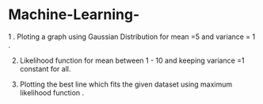 # Machine-Learning-

1 . Ploting a graph using Gaussian Distribution for mean =5 and variance = 1 .

2. Likelihood function for mean between 1 - 10 and keeping variance =1 constant for all. 

3. Plotting the best line which fits the given dataset using maximum likelihood function .
